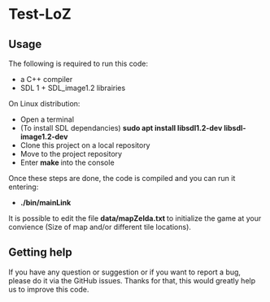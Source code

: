 

# Test-LoZ

<!-- badges: start -->
<!-- badges: end -->

## Usage

The following is required to run this code: <br>
<ul>
 <li> a C++ compiler </li>
 <li> SDL 1 + SDL_image1.2 librairies </li>
</ul>


On Linux distribution: <br>

<ul>
 <li> Open a terminal </li>
 <li> (To install SDL dependancies) <strong> sudo apt install libsdl1.2-dev libsdl-image1.2-dev </strong> </li>
 <li> Clone this project on a local repository </li>
 <li> Move to the project repository</li>
 <li> Enter <strong> make </strong> into the console </li>
</ul>

Once these steps are done, the code is compiled and you can run it entering:<br>
<ul>
  <li> <strong> ./bin/mainLink </strong>  </li>
</ul>

It is possible to edit the file <strong> data/mapZelda.txt </strong>  </li> to initialize the game at your convience (Size of map and/or different tile locations).


## Getting help

If you have any question or suggestion or if you want to report a bug, please do it via the GitHub issues.
Thanks for that, this would greatly help us to improve this code.
